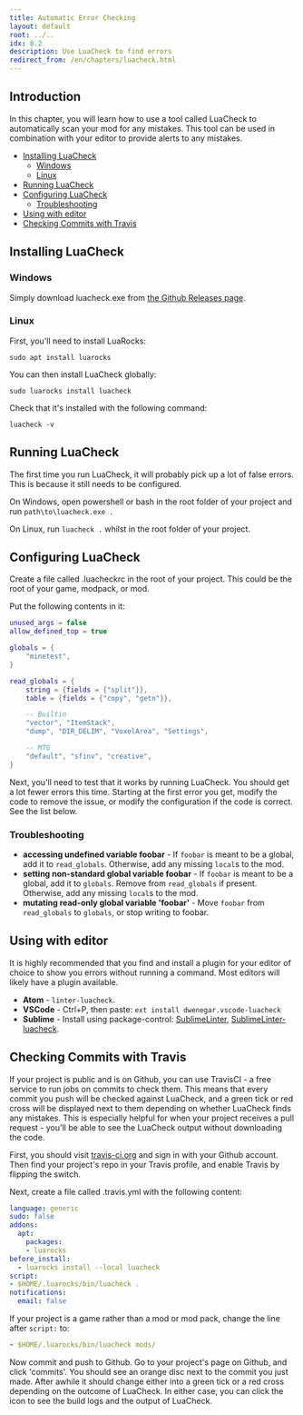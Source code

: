 ```yaml
---
title: Automatic Error Checking
layout: default
root: ../..
idx: 8.2
description: Use LuaCheck to find errors
redirect_from: /en/chapters/luacheck.html
---
```


## Introduction <!-- omit in toc -->

In this chapter, you will learn how to use a tool called LuaCheck to automatically
scan your mod for any mistakes. This tool can be used in combination with your
editor to provide alerts to any mistakes.

- [Installing LuaCheck](#installing-luacheck)
  - [Windows](#windows)
  - [Linux](#linux)
- [Running LuaCheck](#running-luacheck)
- [Configuring LuaCheck](#configuring-luacheck)
  - [Troubleshooting](#troubleshooting)
- [Using with editor](#using-with-editor)
- [Checking Commits with Travis](#checking-commits-with-travis)

## Installing LuaCheck

### Windows

Simply download luacheck.exe from
[the Github Releases page](https://github.com/mpeterv/luacheck/releases).

### Linux

First, you'll need to install LuaRocks:

    sudo apt install luarocks

You can then install LuaCheck globally:

    sudo luarocks install luacheck

Check that it's installed with the following command:

    luacheck -v

## Running LuaCheck

The first time you run LuaCheck, it will probably pick up a lot of false
errors. This is because it still needs to be configured.

On Windows, open powershell or bash in the root folder of your project
and run `path\to\luacheck.exe .`

On Linux, run `luacheck .` whilst in the root folder of your project.

## Configuring LuaCheck

Create a file called .luacheckrc in the root of your project. This could be the
root of your game, modpack, or mod.

Put the following contents in it:

```lua
unused_args = false
allow_defined_top = true

globals = {
    "minetest",
}

read_globals = {
    string = {fields = {"split"}},
    table = {fields = {"copy", "getn"}},

    -- Builtin
    "vector", "ItemStack",
    "dump", "DIR_DELIM", "VoxelArea", "Settings",

    -- MTG
    "default", "sfinv", "creative",
}
```

Next, you'll need to test that it works by running LuaCheck. You should get a lot
fewer errors this time. Starting at the first error you get, modify the code to
remove the issue, or modify the configuration if the code is correct. See the list
below.

### Troubleshooting

* **accessing undefined variable foobar** - If `foobar` is meant to be a global,
  add it to `read_globals`. Otherwise, add any missing `local`s to the mod.
* **setting non-standard global variable foobar** - If `foobar` is meant to be a global,
  add it to `globals`. Remove from `read_globals` if present.
  Otherwise, add any missing `local`s to the mod.
* **mutating read-only global variable 'foobar'** - Move `foobar` from `read_globals` to
  `globals`, or stop writing to foobar.

## Using with editor

It is highly recommended that you find and install a plugin for your editor of choice
to show you errors without running a command. Most editors will likely have a plugin
available.

* **Atom** - `linter-luacheck`.
* **VSCode** - Ctrl+P, then paste: `ext install dwenegar.vscode-luacheck`
* **Sublime** - Install using package-control:
        [SublimeLinter](https://github.com/SublimeLinter/SublimeLinter),
        [SublimeLinter-luacheck](https://github.com/SublimeLinter/SublimeLinter-luacheck).

## Checking Commits with Travis

If your project is public and is on Github, you can use TravisCI - a free service
to run jobs on commits to check them. This means that every commit you push will
be checked against LuaCheck, and a green tick or red cross will be displayed next to them
depending on whether LuaCheck finds any mistakes. This is especially helpful for
when your project receives a pull request - you'll be able to see the LuaCheck output
without downloading the code.

First, you should visit [travis-ci.org](https://travis-ci.org/) and sign in with
your Github account. Then find your project's repo in your Travis profile,
and enable Travis by flipping the switch.

Next, create a file called .travis.yml with the following content:

```yml
language: generic
sudo: false
addons:
  apt:
    packages:
    - luarocks
before_install:
  - luarocks install --local luacheck
script:
- $HOME/.luarocks/bin/luacheck .
notifications:
  email: false
```

If your project is a game rather than a mod or mod pack,
change the line after `script:` to:

```yml
- $HOME/.luarocks/bin/luacheck mods/
```

Now commit and push to Github. Go to your project's page on Github, and click
'commits'. You should see an orange disc next to the commit you just made.
After awhile it should change either into a green tick or a red cross depending on the
outcome of LuaCheck. In either case, you can click the icon to see the build logs
and the output of LuaCheck.
